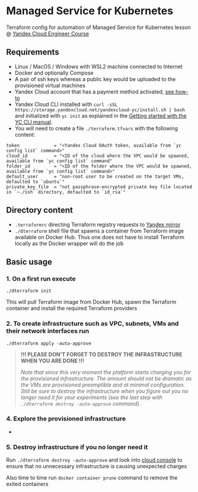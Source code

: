 # Managed Service for Kubernetes 
Terraform  config for automation of Managed Service for Kubernetes lesson @ [Yandex Cloud Engineer Course](https://practicum.yandex.ru/ycloud/)

## Requirements
- Linux / MacOS / Windows with WSL2 machine connected to Internet
- Docker and optionally Compose
- A pair of ssh keys whereas a public key would be uploaded to the provisioned virtual machines 
- Yandex Cloud account that has a payment method activated, [see how-to](https://cloud.yandex.com/en-ru/docs/billing/operations/create-new-account)
- Yandex Cloud CLI installed with `curl -sSL https://storage.yandexcloud.net/yandexcloud-yc/install.sh | bash` and initialized with `yc init` as explained in the [Getting started with the YC CLI manual](https://cloud.yandex.com/en-ru/docs/cli/quickstart). 
- You will need to create a file `./terraform.tfvars` with the following content:
```
token             = "<Yandex Cloud OAuth token, available from `yc config list` command>"
cloud_id          = "<ID of the cloud where the VPC would be spawned, available from `yc config list` command"
folder_id         = "<ID of the folder where the VPC would be spawned, available from `yc config list` command>"
default_user      = "non-root user to be created on the target VMs, defaulted to `ubuntu`"
private_key_file  = "not passphrase-encrypted private key file located in `~./ssh` directory, defaulted to `id_rsa`"
```

## Directory content
- `.terraformrc` directing Terraform registry requests to [Yandex mirror](https://terraform-mirror.yandexcloud.net/) 
- `./dterraform` shell file that spawns a container from Terraform image available on Docker Hub. Thus one does not have to install Terraform locally as the Docker wrapper will do the job 


## Basic usage
### 1. On a first run execute
```
./dterraform init
```
This will pull Terraform image from Docker Hub, spawn the Terraform container and install the required Terraform providers
### 2. To create infrastructure such as VPC, subnets, VMs and their network interfaces run
```
./dterraform apply -auto-approve
```

> **!!! PLEASE DON'T FORGET TO DESTROY THE INFRASTRUCTURE WHEN YOU ARE DONE !!!**
> 
> *Note that since this very moment the platform starts charging you for the provisioned infrastructure. The amount should not be dramatic as the VMs are provisioned preemptible and at minimal configuration. Still be sure to destroy the infrastructure when you figure out you no longer need it for your experiments (see the last step with `./dterraform destroy -auto-approve` command).*

### 4. Explore the provisioned infrastructure  
- 

### 5. Destroy infrastructure if you no longer need it
Run `./dterraform destroy -auto-approve` and look into [cloud console](https://console.cloud.yandex.ru/) to ensure that no unnecessary infrastructure is causing unexpected charges 

Also time to time run `docker container prune` command to remove the exited containers 



